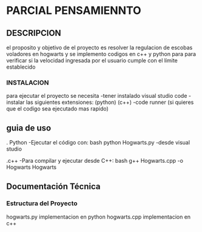# PARCIAL PENSAMIENNTO
## DESCRIPCION
el proposito y objetivo de el proyecto es resolver la regulacion de escobas voladores en hogwarts y se implemento codigos en c++ y python para para verificar si la velocidad ingresada por el usuario cumple con el límite establecido

### INSTALACION
para ejecutar el proyecto se necesita
-tener instalado visual studio code
-instalar las siguientes extensiones: (python) (c++)
-code runner (si quieres que el codigo sea ejecutado mas rapido)
## guia de uso
. Python
-Ejecutar el código con:
bash
python Hogwarts.py
-desde visual studio

.c++
-Para compilar y ejecutar desde C++:
bash
g++ Hogwarts.cpp -o Hogwarts
Hogwarts

## Documentación Técnica
### Estructura del Proyecto
hogwarts.py implementacion en python
hogwarts.cpp implementacion en c++


